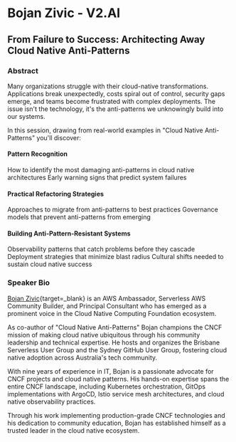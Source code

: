 # Bojan Zivic - V2.AI
## From Failure to Success: Architecting Away Cloud Native Anti-Patterns
### Abstract
Many organizations struggle with their cloud-native transformations. Applications break unexpectedly, costs spiral out of control, security gaps emerge, and teams become frustrated with complex deployments. The issue isn't the technology, it's the anti-patterns we unknowingly build into our systems.

In this session, drawing from real-world examples in "Cloud Native Anti-Patterns" you'll discover:

#### Pattern Recognition

How to identify the most damaging anti-patterns in cloud native architectures
Early warning signs that predict system failures

#### Practical Refactoring Strategies

Approaches to migrate from anti-patterns to best practices
Governance models that prevent anti-patterns from emerging

#### Building Anti-Pattern-Resistant Systems

Observability patterns that catch problems before they cascade
Deployment strategies that minimize blast radius
Cultural shifts needed to sustain cloud native success

### Speaker Bio
[Bojan Zivic](https://profile.stateofserverless.tech/){target=_blank} is an AWS Ambassador, Serverless AWS Community Builder, and Principal Consultant who has emerged as a prominent voice in the Cloud Native Computing Foundation ecosystem.

As co-author of "Cloud Native Anti-Patterns" Bojan champions the CNCF mission of making cloud native ubiquitous through his community leadership and technical expertise. He hosts and organizes the Brisbane Serverless User Group and the Sydney GitHub User Group, fostering cloud native adoption across Australia's tech community.

With nine years of experience in IT, Bojan is a passionate advocate for CNCF projects and cloud native patterns. His hands-on expertise spans the entire CNCF landscape, including Kubernetes orchestration, GitOps implementations with ArgoCD, Istio service mesh architectures, and cloud native observability practices.

Through his work implementing production-grade CNCF technologies and his dedication to community education, Bojan has established himself as a trusted leader in the cloud native ecosystem.